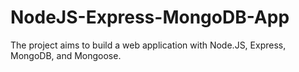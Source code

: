 # NodeJS-Express-MongoDB-App
The project aims to build a web application with Node.JS, Express, MongoDB, and Mongoose.
